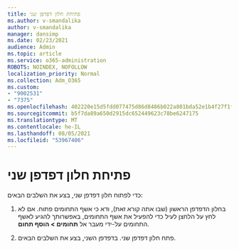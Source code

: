 ```yaml
---
title: פתיחת חלון דפדפן שני
ms.author: v-smandalika
author: v-smandalika
manager: dansimp
ms.date: 02/23/2021
audience: Admin
ms.topic: article
ms.service: o365-administration
ROBOTS: NOINDEX, NOFOLLOW
localization_priority: Normal
ms.collection: Adm_O365
ms.custom:
- "9002531"
- "7375"
ms.openlocfilehash: 402220e15d5fdd077475d86d8486b022a801bda52e1b4f27f1fa385f31316f39
ms.sourcegitcommit: b5f7da89a650d2915dc652449623c78be6247175
ms.translationtype: MT
ms.contentlocale: he-IL
ms.lasthandoff: 08/05/2021
ms.locfileid: "53967406"
---
```

# <a name="open-a-second-browser-window"></a>פתיחת חלון דפדפן שני

כדי לפתוח חלון דפדפן שני, בצע את השלבים הבאים:

1. בחלון הדפדפן הראשון (שבו אתה קורא זאת), ודא כי אשף התחומים פתוח. אם לא לחץ על הלחצן לעיל כדי להפעיל את אשף התחומים, באפשרותך להגיע לאשף התחומים על-ידי מעבר אל **תחומים > הוסף תחום**.

2. פתח חלון דפדפן שני. בדפדפן השני, בצע את השלבים הבאים.
